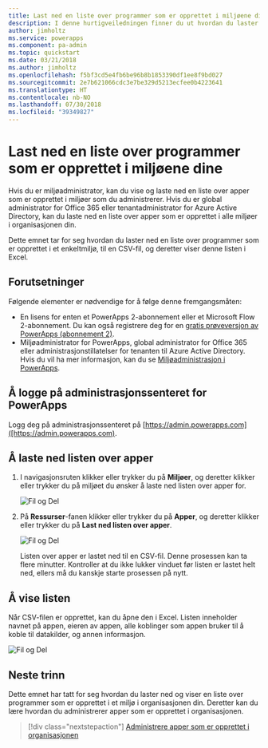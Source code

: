 ```yaml
---
title: Last ned en liste over programmer som er opprettet i miljøene dine | Microsoft Docs
description: I denne hurtigveiledningen finner du ut hvordan du laster ned en liste over apper som er opprettet i miljøene dine.
author: jimholtz
ms.service: powerapps
ms.component: pa-admin
ms.topic: quickstart
ms.date: 03/21/2018
ms.author: jimholtz
ms.openlocfilehash: f5bf3cd5e4fb6be96b8b1853390df1ee8f9bd027
ms.sourcegitcommit: 2e7b621066cdc3e7be329d5213ecfee0b4223641
ms.translationtype: HT
ms.contentlocale: nb-NO
ms.lasthandoff: 07/30/2018
ms.locfileid: "39349827"
---
```

# <a name="download-a-list-of-apps-created-in-your-environments"></a>Last ned en liste over programmer som er opprettet i miljøene dine
Hvis du er miljøadministrator, kan du vise og laste ned en liste over apper som er opprettet i miljøer som du administrerer. Hvis du er global administrator for Office 365 eller tenantadministrator for Azure Active Directory, kan du laste ned en liste over apper som er opprettet i alle miljøer i organisasjonen din.

Dette emnet tar for seg hvordan du laster ned en liste over programmer som er opprettet i et enkeltmiljø, til en CSV-fil, og deretter viser denne listen i Excel.

## <a name="prerequisites"></a>Forutsetninger
 Følgende elementer er nødvendige for å følge denne fremgangsmåten:
 * En lisens for enten et PowerApps 2-abonnement eller et Microsoft Flow 2-abonnement. Du kan også registrere deg for en [gratis prøveversjon av PowerApps (abonnement 2)](https://web.powerapps.com/signup?redirect=marketing&email=).
 * Miljøadministrator for PowerApps, global administrator for Office 365 eller administrasjonstillatelser for tenanten til Azure Active Directory. Hvis du vil ha mer informasjon, kan du se [Miljøadministrasjon i PowerApps](environments-administration.md).

## <a name="sign-in-to-the-powerapps-admin-center"></a>Å logge på administrasjonssenteret for PowerApps
Logg deg på administrasjonssenteret på [https://admin.powerapps.com]([https://admin.powerapps.com).

## <a name="download-the-list-of-apps"></a>Å laste ned listen over apper
1. I navigasjonsruten klikker eller trykker du på **Miljøer**, og deretter klikker eller trykker du på miljøet du ønsker å laste ned listen over apper for.

    ![Fil og Del](./media/admin-view-apps/environment.png)
2. På **Ressurser**-fanen klikker eller trykker du på **Apper**, og deretter klikker eller trykker du på **Last ned listen over apper**.

    ![Fil og Del](./media/admin-view-apps/resources-app.png)

    Listen over apper er lastet ned til en CSV-fil. Denne prosessen kan ta flere minutter. Kontroller at du ikke lukker vinduet før listen er lastet helt ned, ellers må du kanskje starte prosessen på nytt.

## <a name="view-the-list"></a>Å vise listen
Når CSV-filen er opprettet, kan du åpne den i Excel. Listen inneholder navnet på appen, eieren av appen, alle koblinger som appen bruker til å koble til datakilder, og annen informasjon.

![Fil og Del](./media/admin-view-apps/excel-view.png)

## <a name="next-steps"></a>Neste trinn
Dette emnet har tatt for seg hvordan du laster ned og viser en liste over programmer som er opprettet i et miljø i organisasjonen din. Deretter kan du lære hvordan du administrerer apper som er opprettet i organisasjonen.

> [!div class="nextstepaction"]
> [Administrere apper som er opprettet i organisasjonen](admin-manage-apps.md)
